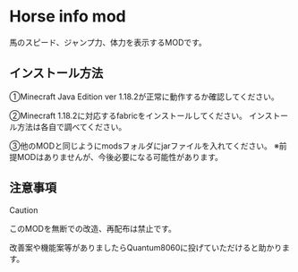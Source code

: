 # Horse info mod

馬のスピード、ジャンプ力、体力を表示するMODです。


## インストール方法
①Minecraft Java Edition ver 1.18.2が正常に動作するか確認してください。


②Minecraft 1.18.2に対応するfabricをインストールしてください。
インストール方法は各自で調べてください。


③他のMODと同じようにmodsフォルダにjarファイルを入れてください。
※前提MODはありませんが、今後必要になる可能性があります。


## 注意事項
> [!CAUTION]
> このMODを無断での改造、再配布は禁止です。
>
> 改善案や機能案等がありましたらQuantum8060に投げていただけると助かります。